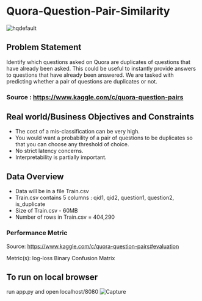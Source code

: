 # Quora-Question-Pair-Similarity

![hqdefault](https://user-images.githubusercontent.com/36497538/54881092-3b525300-4e72-11e9-84f7-9d1d0b35395a.jpg)

## Problem Statement
Identify which questions asked on Quora are duplicates of questions that have already been asked.
This could be useful to instantly provide answers to questions that have already been answered.
We are tasked with predicting whether a pair of questions are duplicates or not.

### Source : https://www.kaggle.com/c/quora-question-pairs 

## Real world/Business Objectives and Constraints 
- The cost of a mis-classification can be very high.
- You would want a probability of a pair of questions to be duplicates so that you can choose any threshold of choice.
- No strict latency concerns.
- Interpretability is partially important.

## Data Overview 
- Data will be in a file Train.csv 
- Train.csv contains 5 columns : qid1, qid2, question1, question2, is_duplicate 
- Size of Train.csv - 60MB 
- Number of rows in Train.csv = 404,290

### Performance Metric 
Source: https://www.kaggle.com/c/quora-question-pairs#evaluation

Metric(s):
log-loss 
Binary Confusion Matrix

## To run on local browser
run app.py and open localhost/8080
![Capture](https://user-images.githubusercontent.com/36497538/54945082-05d56480-4f5b-11e9-982f-625e22594e7f.PNG)
